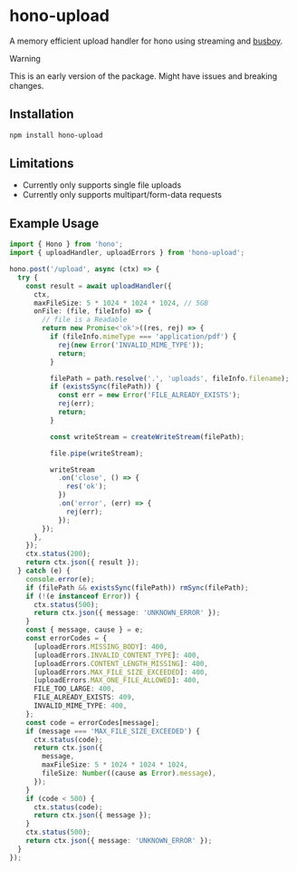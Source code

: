 # hono-upload

A memory efficient upload handler for hono using streaming and [busboy](https://github.com/mscdex/busboy).

> [!WARNING]  
> This is an early version of the package. Might have issues and breaking changes.

## Installation

```bash
npm install hono-upload
```

## Limitations

- Currently only supports single file uploads
- Currently only supports multipart/form-data requests

## Example Usage

```ts
import { Hono } from 'hono';
import { uploadHandler, uploadErrors } from 'hono-upload';

hono.post('/upload', async (ctx) => {
  try {
    const result = await uploadHandler({
      ctx,
      maxFileSize: 5 * 1024 * 1024 * 1024, // 5GB
      onFile: (file, fileInfo) => {
        // file is a Readable
        return new Promise<'ok'>((res, rej) => {
          if (fileInfo.mimeType === 'application/pdf') {
            rej(new Error('INVALID_MIME_TYPE'));
            return;
          }

          filePath = path.resolve('.', 'uploads', fileInfo.filename);
          if (existsSync(filePath)) {
            const err = new Error('FILE_ALREADY_EXISTS');
            rej(err);
            return;
          }

          const writeStream = createWriteStream(filePath);

          file.pipe(writeStream);

          writeStream
            .on('close', () => {
              res('ok');
            })
            .on('error', (err) => {
              rej(err);
            });
        });
      },
    });
    ctx.status(200);
    return ctx.json({ result });
  } catch (e) {
    console.error(e);
    if (filePath && existsSync(filePath)) rmSync(filePath);
    if (!(e instanceof Error)) {
      ctx.status(500);
      return ctx.json({ message: 'UNKNOWN_ERROR' });
    }
    const { message, cause } = e;
    const errorCodes = {
      [uploadErrors.MISSING_BODY]: 400,
      [uploadErrors.INVALID_CONTENT_TYPE]: 400,
      [uploadErrors.CONTENT_LENGTH_MISSING]: 400,
      [uploadErrors.MAX_FILE_SIZE_EXCEEDED]: 400,
      [uploadErrors.MAX_ONE_FILE_ALLOWED]: 400,
      FILE_TOO_LARGE: 400,
      FILE_ALREADY_EXISTS: 409,
      INVALID_MIME_TYPE: 400,
    };
    const code = errorCodes[message];
    if (message === 'MAX_FILE_SIZE_EXCEEDED') {
      ctx.status(code);
      return ctx.json({
        message,
        maxFileSize: 5 * 1024 * 1024 * 1024,
        fileSize: Number((cause as Error).message),
      });
    }
    if (code < 500) {
      ctx.status(code);
      return ctx.json({ message });
    }
    ctx.status(500);
    return ctx.json({ message: 'UNKNOWN_ERROR' });
  }
});
```
